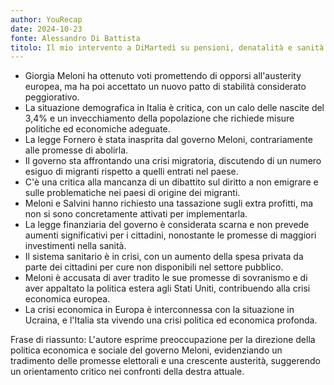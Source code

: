 ```yaml
---
author: YouRecap
date: 2024-10-23
fonte: Alessandro Di Battista
titolo: Il mio intervento a DiMartedì su pensioni, denatalità e sanità al collasso
---
```


- Giorgia Meloni ha ottenuto voti promettendo di opporsi all'austerity europea, ma ha poi accettato un nuovo patto di stabilità considerato peggiorativo.
- La situazione demografica in Italia è critica, con un calo delle nascite del 3,4% e un invecchiamento della popolazione che richiede misure politiche ed economiche adeguate.
- La legge Fornero è stata inasprita dal governo Meloni, contrariamente alle promesse di abolirla.
- Il governo sta affrontando una crisi migratoria, discutendo di un numero esiguo di migranti rispetto a quelli entrati nel paese.
- C'è una critica alla mancanza di un dibattito sul diritto a non emigrare e sulle problematiche nei paesi di origine dei migranti.
- Meloni e Salvini hanno richiesto una tassazione sugli extra profitti, ma non si sono concretamente attivati per implementarla.
- La legge finanziaria del governo è considerata scarna e non prevede aumenti significativi per i cittadini, nonostante le promesse di maggiori investimenti nella sanità.
- Il sistema sanitario è in crisi, con un aumento della spesa privata da parte dei cittadini per cure non disponibili nel settore pubblico.
- Meloni è accusata di aver tradito le sue promesse di sovranismo e di aver appaltato la politica estera agli Stati Uniti, contribuendo alla crisi economica europea.
- La crisi economica in Europa è interconnessa con la situazione in Ucraina, e l'Italia sta vivendo una crisi politica ed economica profonda.

Frase di riassunto: L'autore esprime preoccupazione per la direzione della politica economica e sociale del governo Meloni, evidenziando un tradimento delle promesse elettorali e una crescente austerità, suggerendo un orientamento critico nei confronti della destra attuale.
